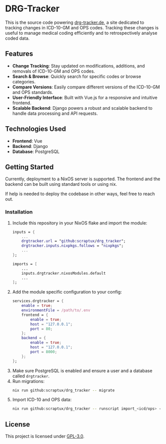 # DRG-Tracker

This is the source code powering [drg-tracker.de](https://www.drg-tracker.de), a site dedicated to tracking changes in ICD-10-GM and OPS codes.
Tracking these changes is useful to manage medical coding efficiently and to retrospectively analyse coded data.

## Features

- **Change Tracking**: Stay updated on modifications, additions, and removals of ICD-10-GM and OPS codes.
- **Search & Browse**: Quickly search for specific codes or browse categories.
- **Compare Versions**: Easily compare different versions of the ICD-10-GM and OPS standards.
- **User-Friendly Interface**: Built with Vue.js for a responsive and intuitive frontend.
- **Scalable Backend**: Django powers a robust and scalable backend to handle data processing and API requests.

## Technologies Used

- **Frontend**: Vue
- **Backend**: Django
- **Database**: PostgreSQL

## Getting Started

Currently, deployment to a NixOS server is supported.
The frontend and the backend can be built using standard tools or using nix.

If help is needed to deploy the codebase in other ways, feel free to reach out.

### Installation

1. Include this repository in your NixOS flake and import the module:
    ``` nix
    inputs = {
        ...
        drgtracker.url = "github:scraptux/drg_tracker";
        drgtracker.inputs.nixpkgs.follows = "nixpkgs";
        ...
    };
    
    ```
    ``` nix
    imports = [
        ...
        inputs.drgtracker.nixosModules.default
        ...
    ];
    ```
2. Add the module specific configuration to your config:
    ``` nix
    services.drgtracker = {
        enable = true;
        environmentFile = /path/to/.env
        frontend = {
            enable = true;
            host = "127.0.0.1";
            port = 80;
        };
        backend = {
            enable = true;
            host = "127.0.0.1";
            port = 8000;
        };
    };
    ```
3. Make sure PostgreSQL is enabled and ensure a user and a database called `drgtracker`.
4. Run migrations:
    ``` bash
    nix run github:scraptux/drg_tracker -- migrate
    ```
5. Import ICD-10 and OPS data:
    ``` bash
    nix run github:scraptux/drg_tracker -- runscript import_<icd/ops> --script_args=<year>
    ```

## License

This project is licensed under [GPL-3.0](LICENSE).


